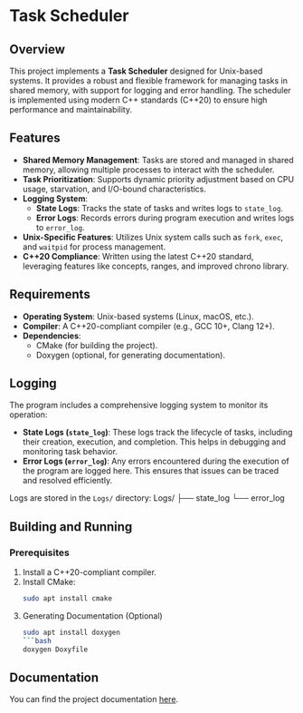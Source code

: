 # Task Scheduler

## Overview

This project implements a **Task Scheduler** designed for Unix-based systems. It provides a robust and flexible framework for managing tasks in shared memory, with support for logging and error handling. The scheduler is implemented using modern C++ standards (C++20) to ensure high performance and maintainability.

## Features

- **Shared Memory Management**: Tasks are stored and managed in shared memory, allowing multiple processes to interact with the scheduler.
- **Task Prioritization**: Supports dynamic priority adjustment based on CPU usage, starvation, and I/O-bound characteristics.
- **Logging System**:
  - **State Logs**: Tracks the state of tasks and writes logs to `state_log`.
  - **Error Logs**: Records errors during program execution and writes logs to `error_log`.
- **Unix-Specific Features**: Utilizes Unix system calls such as `fork`, `exec`, and `waitpid` for process management.
- **C++20 Compliance**: Written using the latest C++20 standard, leveraging features like concepts, ranges, and improved chrono library.

## Requirements

- **Operating System**: Unix-based systems (Linux, macOS, etc.).
- **Compiler**: A C++20-compliant compiler (e.g., GCC 10+, Clang 12+).
- **Dependencies**:
  - CMake (for building the project).
  - Doxygen (optional, for generating documentation).

## Logging

The program includes a comprehensive logging system to monitor its operation:
- **State Logs (`state_log`)**: These logs track the lifecycle of tasks, including their creation, execution, and completion. This helps in debugging and monitoring task behavior.
- **Error Logs (`error_log`)**: Any errors encountered during the execution of the program are logged here. This ensures that issues can be traced and resolved efficiently.

Logs are stored in the `Logs/` directory:
Logs/
├── state_log
└── error_log
## Building and Running

### Prerequisites

1. Install a C++20-compliant compiler.
2. Install CMake:
   ```bash
   sudo apt install cmake
   ```
3. Generating Documentation (Optional)
   ```bash
   sudo apt install doxygen
   ```bash
   doxygen Doxyfile
   ```
   
## Documentation

You can find the project documentation [here](https://solonenkonikita.github.io/task_sheduler/).
